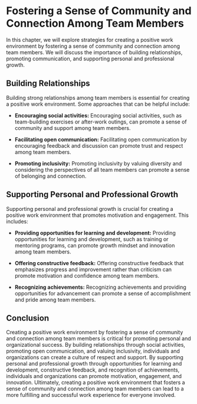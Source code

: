 Fostering a Sense of Community and Connection Among Team Members
=================================================================================================================

In this chapter, we will explore strategies for creating a positive work environment by fostering a sense of community and connection among team members. We will discuss the importance of building relationships, promoting communication, and supporting personal and professional growth.

Building Relationships
----------------------

Building strong relationships among team members is essential for creating a positive work environment. Some approaches that can be helpful include:

* **Encouraging social activities:** Encouraging social activities, such as team-building exercises or after-work outings, can promote a sense of community and support among team members.

* **Facilitating open communication:** Facilitating open communication by encouraging feedback and discussion can promote trust and respect among team members.

* **Promoting inclusivity:** Promoting inclusivity by valuing diversity and considering the perspectives of all team members can promote a sense of belonging and connection.

Supporting Personal and Professional Growth
-------------------------------------------

Supporting personal and professional growth is crucial for creating a positive work environment that promotes motivation and engagement. This includes:

* **Providing opportunities for learning and development:** Providing opportunities for learning and development, such as training or mentoring programs, can promote growth mindset and innovation among team members.

* **Offering constructive feedback:** Offering constructive feedback that emphasizes progress and improvement rather than criticism can promote motivation and confidence among team members.

* **Recognizing achievements:** Recognizing achievements and providing opportunities for advancement can promote a sense of accomplishment and pride among team members.

Conclusion
----------

Creating a positive work environment by fostering a sense of community and connection among team members is critical for promoting personal and organizational success. By building relationships through social activities, promoting open communication, and valuing inclusivity, individuals and organizations can create a culture of respect and support. By supporting personal and professional growth through opportunities for learning and development, constructive feedback, and recognition of achievements, individuals and organizations can promote motivation, engagement, and innovation. Ultimately, creating a positive work environment that fosters a sense of community and connection among team members can lead to a more fulfilling and successful work experience for everyone involved.

